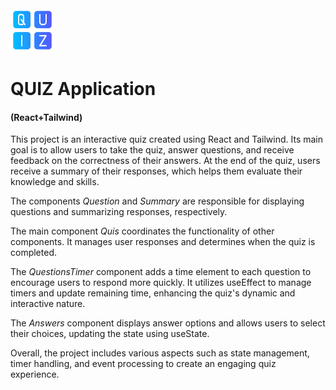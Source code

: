<img src='./src/assets/quiz-logo.png' alt='Four squares with letters q, u, i, z' title='Quiz Logo' width='70' />

# QUIZ Application

#### (React+Tailwind)

This project is an interactive quiz created using React and Tailwind. Its main goal is to allow users to take the quiz, answer questions, and receive feedback on the correctness of their answers. At the end of the quiz, users receive a summary of their responses, which helps them evaluate their knowledge and skills.

The components _Question_ and _Summary_ are responsible for displaying questions and summarizing responses, respectively.

The main component _Quis_ coordinates the functionality of other components. It manages user responses and determines when the quiz is completed.

The _QuestionsTimer_ component adds a time element to each question to encourage users to respond more quickly. It utilizes useEffect to manage timers and update remaining time, enhancing the quiz's dynamic and interactive nature.

The _Answers_ component displays answer options and allows users to select their choices, updating the state using useState.

Overall, the project includes various aspects such as state management, timer handling, and event processing to create an engaging quiz experience.
